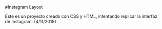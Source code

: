 #Instagram Layout

Este es un proyecto creado con CSS y HTML, intentando replicar la interfaz de Instagram. (4/11/2018)
